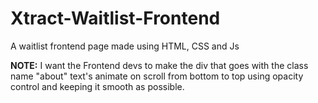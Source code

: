 # Xtract-Waitlist-Frontend
A waitlist frontend page made using HTML, CSS and Js

**NOTE:**
I want the Frontend devs to make the div that goes with the class name "about" text's animate on scroll from bottom to top using opacity control and keeping it smooth as possible.
